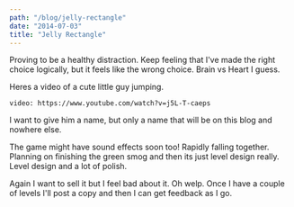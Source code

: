 ```yaml
---
path: "/blog/jelly-rectangle"
date: "2014-07-03"
title: "Jelly Rectangle"
---
```


Proving to be a healthy distraction. Keep feeling that I've made the right choice logically, but it feels like the wrong choice. Brain vs Heart I guess.

Heres a video of a cute little guy jumping.

`video: https://www.youtube.com/watch?v=j5L-T-caeps`


I want to give him a name, but only a name that will be on this blog and nowhere else.

The game might have sound effects soon too! Rapidly falling together. Planning on finishing the green smog and then its just level design really. Level design and a lot of polish.

Again I want to sell it but I feel bad about it. Oh welp. Once I have a couple of levels I'll post a copy and then I can get feedback as I go.
